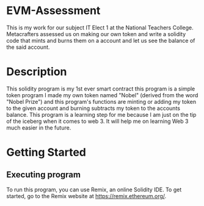 # EVM-Assessment
This is my work for our subject IT Elect 1 at the National Teachers College. Metacrafters assessed us on making our own token and write a solidity code that mints and burns them on a account and let us see the balance of the said account.

# Description
This solidity program is my 1st ever smart contract this program is a simple token program I made my own token named "Nobel" (derived from the word "Nobel Prize") and this program's functions are minting or adding my token to the given account and burning subtracts my token to the accounts balance. This program is a learning step for me because I am just on the tip of the iceberg when it comes to web 3. It will help me on learning Web 3 much easier in the future.

# Getting Started
## Executing program
To run this program, you can use Remix, an online Solidity IDE. To get started, go to the Remix website at https://remix.ethereum.org/.

